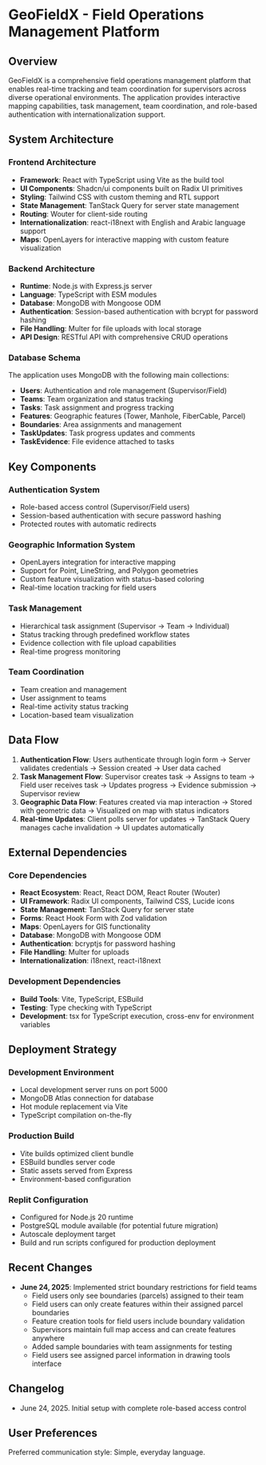 # GeoFieldX - Field Operations Management Platform

## Overview

GeoFieldX is a comprehensive field operations management platform that enables real-time tracking and team coordination for supervisors across diverse operational environments. The application provides interactive mapping capabilities, task management, team coordination, and role-based authentication with internationalization support.

## System Architecture

### Frontend Architecture
- **Framework**: React with TypeScript using Vite as the build tool
- **UI Components**: Shadcn/ui components built on Radix UI primitives
- **Styling**: Tailwind CSS with custom theming and RTL support
- **State Management**: TanStack Query for server state management
- **Routing**: Wouter for client-side routing
- **Internationalization**: react-i18next with English and Arabic language support
- **Maps**: OpenLayers for interactive mapping with custom feature visualization

### Backend Architecture
- **Runtime**: Node.js with Express.js server
- **Language**: TypeScript with ESM modules
- **Database**: MongoDB with Mongoose ODM
- **Authentication**: Session-based authentication with bcrypt for password hashing
- **File Handling**: Multer for file uploads with local storage
- **API Design**: RESTful API with comprehensive CRUD operations

### Database Schema
The application uses MongoDB with the following main collections:
- **Users**: Authentication and role management (Supervisor/Field)
- **Teams**: Team organization and status tracking
- **Tasks**: Task assignment and progress tracking
- **Features**: Geographic features (Tower, Manhole, FiberCable, Parcel)
- **Boundaries**: Area assignments and management
- **TaskUpdates**: Task progress updates and comments
- **TaskEvidence**: File evidence attached to tasks

## Key Components

### Authentication System
- Role-based access control (Supervisor/Field users)
- Session-based authentication with secure password hashing
- Protected routes with automatic redirects

### Geographic Information System
- OpenLayers integration for interactive mapping
- Support for Point, LineString, and Polygon geometries
- Custom feature visualization with status-based coloring
- Real-time location tracking for field users

### Task Management
- Hierarchical task assignment (Supervisor → Team → Individual)
- Status tracking through predefined workflow states
- Evidence collection with file upload capabilities
- Real-time progress monitoring

### Team Coordination
- Team creation and management
- User assignment to teams
- Real-time activity status tracking
- Location-based team visualization

## Data Flow

1. **Authentication Flow**: Users authenticate through login form → Server validates credentials → Session created → User data cached
2. **Task Management Flow**: Supervisor creates task → Assigns to team → Field user receives task → Updates progress → Evidence submission → Supervisor review
3. **Geographic Data Flow**: Features created via map interaction → Stored with geometric data → Visualized on map with status indicators
4. **Real-time Updates**: Client polls server for updates → TanStack Query manages cache invalidation → UI updates automatically

## External Dependencies

### Core Dependencies
- **React Ecosystem**: React, React DOM, React Router (Wouter)
- **UI Framework**: Radix UI components, Tailwind CSS, Lucide icons
- **State Management**: TanStack Query for server state
- **Forms**: React Hook Form with Zod validation
- **Maps**: OpenLayers for GIS functionality
- **Database**: MongoDB with Mongoose ODM
- **Authentication**: bcryptjs for password hashing
- **File Handling**: Multer for uploads
- **Internationalization**: i18next, react-i18next

### Development Dependencies
- **Build Tools**: Vite, TypeScript, ESBuild
- **Testing**: Type checking with TypeScript
- **Development**: tsx for TypeScript execution, cross-env for environment variables

## Deployment Strategy

### Development Environment
- Local development server runs on port 5000
- MongoDB Atlas connection for database
- Hot module replacement via Vite
- TypeScript compilation on-the-fly

### Production Build
- Vite builds optimized client bundle
- ESBuild bundles server code
- Static assets served from Express
- Environment-based configuration

### Replit Configuration
- Configured for Node.js 20 runtime
- PostgreSQL module available (for potential future migration)
- Autoscale deployment target
- Build and run scripts configured for production deployment

## Recent Changes
- **June 24, 2025**: Implemented strict boundary restrictions for field teams
  - Field users only see boundaries (parcels) assigned to their team
  - Field users can only create features within their assigned parcel boundaries
  - Feature creation tools for field users include boundary validation
  - Supervisors maintain full map access and can create features anywhere
  - Added sample boundaries with team assignments for testing
  - Field users see assigned parcel information in drawing tools interface

## Changelog
- June 24, 2025. Initial setup with complete role-based access control

## User Preferences

Preferred communication style: Simple, everyday language.